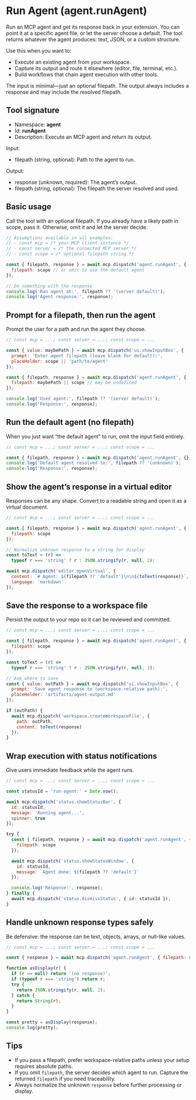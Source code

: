 # Run Agent (agent.runAgent)

Run an MCP agent and get its response back in your extension. You can point it at a specific agent file, or let the server choose a default. The tool returns whatever the agent produces: text, JSON, or a custom structure.

Use this when you want to:
- Execute an existing agent from your workspace.
- Capture its output and route it elsewhere (editor, file, terminal, etc.).
- Build workflows that chain agent execution with other tools.

The input is minimal—just an optional filepath. The output always includes a response and may include the resolved filepath.

## Tool signature

- Namespace: **agent**
- Id: **runAgent**
- Description: Execute an MCP agent and return its output.

Input:
- filepath (string, optional): Path to the agent to run.

Output:
- response (unknown, required): The agent’s output.
- filepath (string, optional): The filepath the server resolved and used.

## Basic usage

Call the tool with an optional filepath. If you already have a likely path in scope, pass it. Otherwise, omit it and let the server decide.

```javascript
// Assumptions available in all examples:
// - const mcp = /* your MCP client instance */
// - const server = /* the connected MCP server */
// - const scope = /* optional filepath string */

const { filepath, response } = await mcp.dispatch('agent.runAgent', {
  filepath: scope // or omit to use the default agent
});

// Do something with the response
console.log('Ran agent at:', filepath ?? '(server default)');
console.log('Agent response:', response);
```

## Prompt for a filepath, then run the agent

Prompt the user for a path and run the agent they choose.

```javascript
// const mcp = ...; const server = ...; const scope = ...

const { value: maybePath } = await mcp.dispatch('ui.showInputBox', {
  prompt: 'Enter agent filepath (leave blank for default):',
  placeHolder: scope || 'path/to/agent'
});

const { filepath, response } = await mcp.dispatch('agent.runAgent', {
  filepath: maybePath || scope // may be undefined
});

console.log('Used agent:', filepath ?? '(server default)');
console.log('Response:', response);
```

## Run the default agent (no filepath)

When you just want “the default agent” to run, omit the input field entirely.

```javascript
// const mcp = ...; const server = ...; const scope = ...

const { filepath, response } = await mcp.dispatch('agent.runAgent', {});
console.log('Default agent resolved to:', filepath ?? '(unknown)');
console.log('Response:', response);
```

## Show the agent’s response in a virtual editor

Responses can be any shape. Convert to a readable string and open it as a virtual document.

```javascript
// const mcp = ...; const server = ...; const scope = ...

const { filepath, response } = await mcp.dispatch('agent.runAgent', {
  filepath: scope
});

// Normalize unknown response to a string for display
const toText = (r) =>
  typeof r === 'string' ? r : JSON.stringify(r, null, 2);

await mcp.dispatch('editor.openVirtual', {
  content: `# Agent: ${filepath ?? 'default'}\n\n${toText(response)}`,
  language: 'markdown'
});
```

## Save the response to a workspace file

Persist the output to your repo so it can be reviewed and committed.

```javascript
// const mcp = ...; const server = ...; const scope = ...

const { filepath, response } = await mcp.dispatch('agent.runAgent', {
  filepath: scope
});

const toText = (r) =>
  typeof r === 'string' ? r : JSON.stringify(r, null, 2);

// Ask where to save
const { value: outPath } = await mcp.dispatch('ui.showInputBox', {
  prompt: 'Save agent response to (workspace-relative path):',
  placeHolder: 'artifacts/agent-output.md'
});

if (outPath) {
  await mcp.dispatch('workspace.createWorkspaceFile', {
    path: outPath,
    content: toText(response)
  });
}
```

## Wrap execution with status notifications

Give users immediate feedback while the agent runs.

```javascript
// const mcp = ...; const server = ...; const scope = ...

const statusId = 'run-agent:' + Date.now();

await mcp.dispatch('status.showStatusBar', {
  id: statusId,
  message: 'Running agent...',
  spinner: true
});

try {
  const { filepath, response } = await mcp.dispatch('agent.runAgent', {
    filepath: scope
  });

  await mcp.dispatch('status.showStatusWindow', {
    id: statusId,
    message: `Agent done: ${filepath ?? 'default'}`
  });

  console.log('Response:', response);
} finally {
  await mcp.dispatch('status.dismissStatus', { id: statusId });
}
```

## Handle unknown response types safely

Be defensive: the response can be text, objects, arrays, or null-like values.

```javascript
// const mcp = ...; const server = ...; const scope = ...

const { response } = await mcp.dispatch('agent.runAgent', { filepath: scope });

function asDisplay(r) {
  if (r == null) return '(no response)';
  if (typeof r === 'string') return r;
  try {
    return JSON.stringify(r, null, 2);
  } catch {
    return String(r);
  }
}

const pretty = asDisplay(response);
console.log(pretty);
```

## Tips

- If you pass a filepath, prefer workspace-relative paths unless your setup requires absolute paths.
- If you omit `filepath`, the server decides which agent to run. Capture the returned `filepath` if you need traceability.
- Always normalize the unknown `response` before further processing or display.